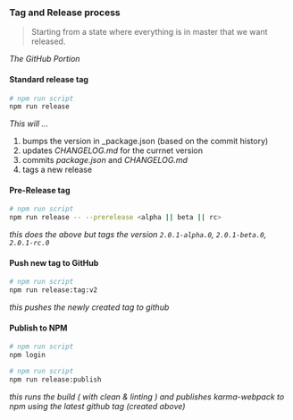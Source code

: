 ### Tag and Release process

> Starting from a state where everything is in master that we want released.

*The GitHub Portion*

#### Standard release tag

```bash
# npm run script
npm run release
```

_This will ..._

1. bumps the version in _package.json (based on the commit history)
2. updates _CHANGELOG.md_ for the currnet version
3. commits _package.json_ and _CHANGELOG.md_
4. tags a new release

#### Pre-Release tag

```bash
# npm run script
npm run release -- --prerelease <alpha || beta || rc>
```

_this does the above but tags the version `2.0.1-alpha.0`, `2.0.1-beta.0`, `2.0.1-rc.0`_

#### Push new tag to GitHub

```bash
# npm run script
npm run release:tag:v2
```

_this pushes the newly created tag to github_

#### Publish to NPM

```bash
# npm run script
npm login
```

```bash
# npm run script
npm run release:publish
```

_this runs the build ( with clean & linting ) and publishes karma-webpack to npm using the latest github tag (created above)_
